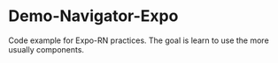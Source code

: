 # Demo-Navigator-Expo
Code example for Expo-RN practices. The goal is learn to use the more usually components. 
